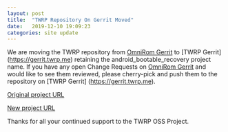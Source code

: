 ```yaml
---
layout: post
title:  "TWRP Repository On Gerrit Moved"
date:   2019-12-10 19:09:23
categories: site update
---
```


We are moving the TWRP repository from [OmniRom Gerrit](https://gerrit.omnirom.org) to [TWRP Gerrit] (https://gerrit.twrp.me) retaining the android\_bootable\_recovery project name. If you have any open Change Requests on [OmniRom Gerrit](https://gerrit.omnirom.org) and would like to see them reviewed, please cherry-pick and push them to the repository on [TWRP Gerrit] (https://gerrit.twrp.me).

[Original project URL](https://gerrit.omnirom.org/#/q/project:android_bootable_recovery)

[New project URL](https://gerrit.twrp.me/q/project:+android_bootable_recovery)

Thanks for all your continued support to the TWRP OSS Project.
